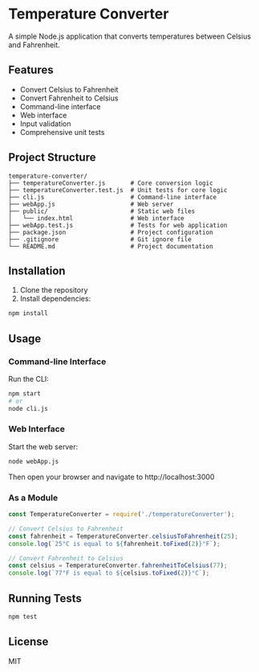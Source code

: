 # Temperature Converter

A simple Node.js application that converts temperatures between Celsius and Fahrenheit.

## Features

- Convert Celsius to Fahrenheit
- Convert Fahrenheit to Celsius
- Command-line interface
- Web interface
- Input validation
- Comprehensive unit tests

## Project Structure

```
temperature-converter/
├── temperatureConverter.js       # Core conversion logic
├── temperatureConverter.test.js  # Unit tests for core logic
├── cli.js                        # Command-line interface
├── webApp.js                     # Web server
├── public/                       # Static web files
│   └── index.html                # Web interface
├── webApp.test.js                # Tests for web application
├── package.json                  # Project configuration
├── .gitignore                    # Git ignore file
└── README.md                     # Project documentation
```

## Installation

1. Clone the repository
2. Install dependencies:

```bash
npm install
```

## Usage

### Command-line Interface

Run the CLI:

```bash
npm start
# or
node cli.js
```

### Web Interface

Start the web server:

```bash
node webApp.js
```

Then open your browser and navigate to http://localhost:3000

### As a Module

```javascript
const TemperatureConverter = require('./temperatureConverter');

// Convert Celsius to Fahrenheit
const fahrenheit = TemperatureConverter.celsiusToFahrenheit(25);
console.log(`25°C is equal to ${fahrenheit.toFixed(2)}°F`);

// Convert Fahrenheit to Celsius
const celsius = TemperatureConverter.fahrenheitToCelsius(77);
console.log(`77°F is equal to ${celsius.toFixed(2)}°C`);
```

## Running Tests

```bash
npm test
```

## License

MIT